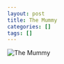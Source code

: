 ```yaml
---
layout: post
title: The Mummy
categories: []
tags: []
---
```

![The Mummy](https://m.media-amazon.com/images/M/MV5BYjc2MDY0NzItY2JlMi00ZmZmLTkxMTQtZTcwYmMwNzdmYzdjXkEyXkFqcGdeQXVyNzkwMjQ5NzM@._V1.jpg)
